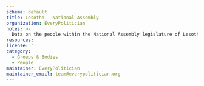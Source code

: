 ```yaml
---
schema: default
title: Lesotho — National Assembly
organization: EveryPolitician
notes: >-
  Data on the people within the National Assembly legislature of Lesotho.
resources:
license: ''
category:
  - Groups & Bodies
  - People
maintainer: EveryPolitician
maintainer_email: team@everypolitician.org
---
```

